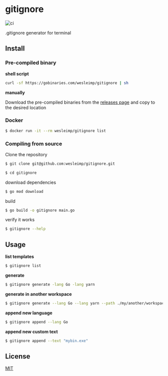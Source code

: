 # gitignore

![ci](https://github.com/wesleimp/gitignore/workflows/ci/badge.svg)

.gitignore generator for terminal

## Install

### Pre-compiled binary

**shell script**

```sh
curl -sf https://gobinaries.com/wesleimp/gitignore | sh
```

**manually**

Download the pre-compiled binaries from the [releases page](https://github.com/wesleimp/gitignore/releases) and copy to the desired location

### Docker

```sh
$ docker run -it --rm wesleimp/gitignore list
```

### Compiling from source

Clone the repository

```sh
$ git clone git@github.com:wesleimp/gitignore.git

$ cd gitignore
```

download dependencies

```sh
$ go mod download
```

build

```sh
$ go build -o gitignore main.go
```

verify it works

```sh
$ gitignore --help
```

## Usage

**list templates**

```sh
$ gitignore list
```

**generate**

```sh
$ gitignore generate -lang Go -lang yarn
```

**generate in another workspace**

```sh
$ gitignore generate --lang Go --lang yarn --path ./my/another/workspace
```

**append new language**

```sh
$ gitignore append --lang Go 
```

**append new custom text**

```sh
$ gitignore append --text "mybin.exe"
```

## License

[MIT](https://github.com/wesleimp/gitignore/blob/master/LICENSE)
